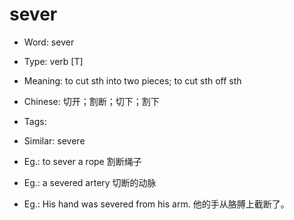 # sever

- Word: sever

- Type: verb [T]
- Meaning: to cut sth into two pieces; to cut sth off sth
- Chinese: 切开；割断；切下；割下
- Tags: 
- Similar: severe
- Eg.: to sever a rope 割断绳子
- Eg.: a severed artery 切断的动脉
- Eg.: His hand was severed from his arm. 他的手从胳膊上截断了。

